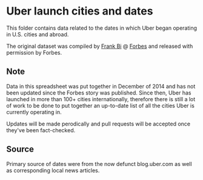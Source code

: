# Uber launch cities and dates

This folder contains data related to the dates in which Uber began operating in U.S. cities and abroad.

The original dataset was compiled by [Frank Bi](http://twitter.com/frankiebi) @ [Forbes](http://www.forbes.com/sites/ellenhuet/2014/12/11/ubers-global-expansion/) and released with permission by Forbes.

## Note

Data in this spreadsheet was put together in December of 2014 and has not been updated since the Forbes story was published. Since then, Uber has launched in more than 100+ cities internationally, therefore there is still a lot of work to be done to put together an up-to-date list of all the cities Uber is currently operating in.

Updates will be made perodically and pull requests will be accepted once they've been fact-checked.

## Source

Primary source of dates were from the now defunct blog.uber.com as well as corresponding local news articles.
